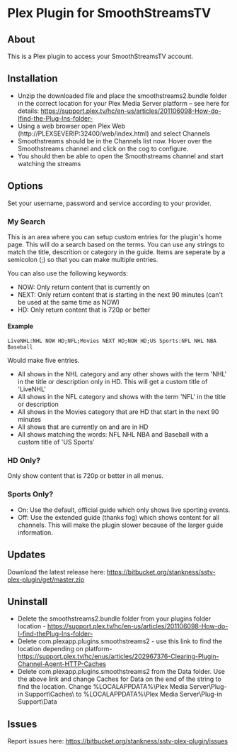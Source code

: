 # Plex Plugin for SmoothStreamsTV

## About
This is a Plex plugin to access your SmoothStreamsTV account.

## Installation

- Unzip the downloaded file and place the smoothstreams2.bundle folder in the correct location for your Plex Media Server platform – see here for details: https://support.plex.tv/hc/en-us/articles/201106098-How-do-Ifind-the-Plug-Ins-folder-
- Using a web browser open Plex Web (http://PLEXSEVERIP:32400/web/index.html) and select Channels
- Smoothstreams should be in the Channels list now. Hover over the Smoothstreams channel and click on the cog to configure.
- You should then be able to open the Smoothstreams channel and start watching the streams

## Options
Set your username, password and service according to your provider.

### My Search
This is an area where you can setup custom entries for the plugin's home page. This will do a search based on the terms. You can use any strings to match the title, descrition or category in the guide. Items are seperate by a semicolon (;) so that you can make multiple entries.

You can also use the following keywords:

- NOW: Only return content that is currently on
- NEXT: Only return content that is starting in the next 90 minutes (can't be used at the same time as NOW)
- HD: Only return content that is 720p or better

#### Example
```
LiveNHL:NHL NOW HD;NFL;Movies NEXT HD;NOW HD;US Sports:NFL NHL NBA Baseball
```

Would make five entries.

- All shows in the NHL category and any other shows with the term 'NHL' in the title or description only in HD. This will get a custom title of 'LiveNHL'
- All shows in the NFL category and shows with the term 'NFL' in the title or description
- All shows in the Movies category that are HD that start in the next 90 minutes
- All shows that are currently on and are in HD
- All shows matching the words: NFL NHL NBA and Baseball with a custom title of 'US Sports'

### HD Only?
Only show content that is 720p or better in all menus.

### Sports Only?
- On: Use the default, official guide which only shows live sporting events.
- Off: Use the extended guide (thanks fog) which shows content for all channels. This will make the plugin slower because of the larger guide information.

## Updates
Download the latest release here: https://bitbucket.org/stankness/sstv-plex-plugin/get/master.zip

## Uninstall
- Delete the smoothstreams2.bundle folder from your plugins folder location - https://support.plex.tv/hc/en-us/articles/201106098-How-do-I-find-thePlug-Ins-folder-
- Delete com.plexapp.plugins.smoothstreams2 - use this link to find the location depending on platform- https://support.plex.tv/hc/enus/articles/202967376-Clearing-Plugin-Channel-Agent-HTTP-Caches
- Delete com.plexapp.plugins.smoothstreams2 from the Data folder. Use the above link and change Caches for Data on the end of the string to find the location. Change %LOCALAPPDATA%\Plex Media Server\Plug-in Support\Caches\ to %LOCALAPPDATA%\Plex Media Server\Plug-in Support\Data

## Issues
Report issues here: https://bitbucket.org/stankness/sstv-plex-plugin/issues

